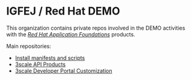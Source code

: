 # IGFEJ / Red Hat DEMO

This organization contains private repos involved in the DEMO activities with the [*Red Hat Application Foundations*](https://access.redhat.com/products/red-hat-application-foundations/) products.

Main repositories:
- [Install manifests and scripts](../../../../install/)
- [3scale API Products](../../../../ThreescaleAPIProducts/)
- [3scale Developer Portal Customization](../../../../ThreescaleDeveloperPortalCustomizations/)
